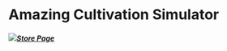# Amazing Cultivation Simulator

##### ![](C:\Users\liaox\Desktop\steam.png)[Store Page](https://store.steampowered.com/app/955900/Amazing_Cultivation_Simulator/?l=english&curator_clanid=29227165)

